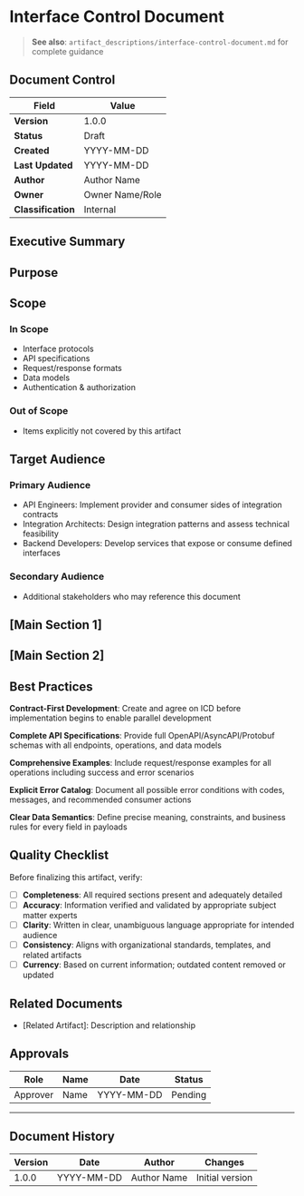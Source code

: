 # Interface Control Document

> **See also**: `artifact_descriptions/interface-control-document.md` for complete guidance

## Document Control

| Field | Value |
|-------|-------|
| **Version** | 1.0.0 |
| **Status** | Draft |
| **Created** | YYYY-MM-DD |
| **Last Updated** | YYYY-MM-DD |
| **Author** | Author Name |
| **Owner** | Owner Name/Role |
| **Classification** | Internal |

## Executive Summary

<!-- Provide a 2-3 paragraph overview for executive audience -->
<!-- What is this document about and why does it matter? -->

## Purpose

<!-- This document establishes the complete technical specification for integration interfaces between systems, defining the contract that both provider and consumer must adhere to for successful integrati... -->

## Scope

### In Scope

- Interface protocols
- API specifications
- Request/response formats
- Data models
- Authentication & authorization

### Out of Scope

- Items explicitly not covered by this artifact

## Target Audience

### Primary Audience

- API Engineers: Implement provider and consumer sides of integration contracts
- Integration Architects: Design integration patterns and assess technical feasibility
- Backend Developers: Develop services that expose or consume defined interfaces

### Secondary Audience

- Additional stakeholders who may reference this document

## [Main Section 1]

<!-- Complete this section with artifact-specific content -->
<!-- Refer to the artifact description for required structure -->

## [Main Section 2]

<!-- Add additional sections as needed -->

## Best Practices

**Contract-First Development**: Create and agree on ICD before implementation begins to enable parallel development

**Complete API Specifications**: Provide full OpenAPI/AsyncAPI/Protobuf schemas with all endpoints, operations, and data models

**Comprehensive Examples**: Include request/response examples for all operations including success and error scenarios

**Explicit Error Catalog**: Document all possible error conditions with codes, messages, and recommended consumer actions

**Clear Data Semantics**: Define precise meaning, constraints, and business rules for every field in payloads

## Quality Checklist

Before finalizing this artifact, verify:

- [ ] **Completeness**: All required sections present and adequately detailed
- [ ] **Accuracy**: Information verified and validated by appropriate subject matter experts
- [ ] **Clarity**: Written in clear, unambiguous language appropriate for intended audience
- [ ] **Consistency**: Aligns with organizational standards, templates, and related artifacts
- [ ] **Currency**: Based on current information; outdated content removed or updated

## Related Documents

- [Related Artifact]: Description and relationship

## Approvals

| Role | Name | Date | Status |
|------|------|------|--------|
| Approver | Name | YYYY-MM-DD | Pending |

---

## Document History

| Version | Date | Author | Changes |
|---------|------|--------|---------|
| 1.0.0 | YYYY-MM-DD | Author Name | Initial version |
